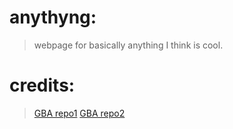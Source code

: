 # anythyng:
> webpage for basically anything I think is cool.

# credits:
> [GBA repo1](https://jsemu2.github.io/gba)
> [GBA repo2](https://github.com/taisel/IodineGBA)
